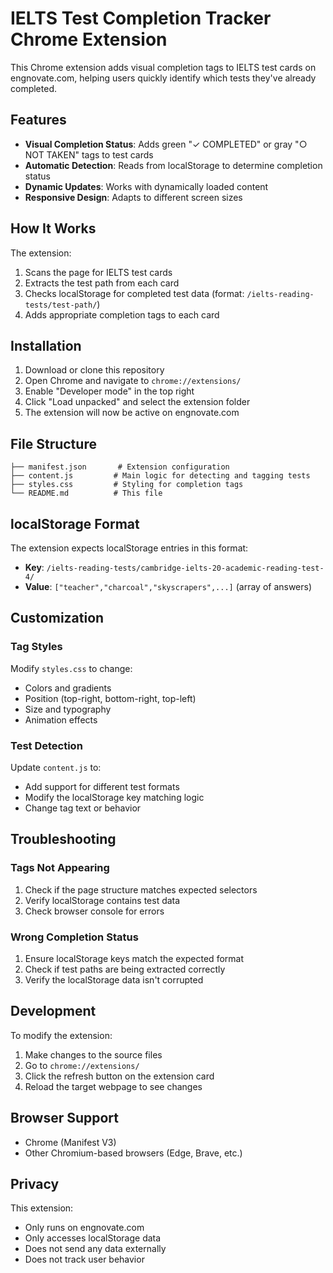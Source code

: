 # IELTS Test Completion Tracker Chrome Extension

This Chrome extension adds visual completion tags to IELTS test cards on engnovate.com, helping users quickly identify which tests they've already completed.

## Features

- **Visual Completion Status**: Adds green "✓ COMPLETED" or gray "○ NOT TAKEN" tags to test cards
- **Automatic Detection**: Reads from localStorage to determine completion status
- **Dynamic Updates**: Works with dynamically loaded content
- **Responsive Design**: Adapts to different screen sizes

## How It Works

The extension:
1. Scans the page for IELTS test cards
2. Extracts the test path from each card
3. Checks localStorage for completed test data (format: `/ielts-reading-tests/test-path/`)
4. Adds appropriate completion tags to each card

## Installation

1. Download or clone this repository
2. Open Chrome and navigate to `chrome://extensions/`
3. Enable "Developer mode" in the top right
4. Click "Load unpacked" and select the extension folder
5. The extension will now be active on engnovate.com

## File Structure

```
├── manifest.json       # Extension configuration
├── content.js         # Main logic for detecting and tagging tests
├── styles.css         # Styling for completion tags
└── README.md          # This file
```

## localStorage Format

The extension expects localStorage entries in this format:
- **Key**: `/ielts-reading-tests/cambridge-ielts-20-academic-reading-test-4/`
- **Value**: `["teacher","charcoal","skyscrapers",...]` (array of answers)

## Customization

### Tag Styles
Modify `styles.css` to change:
- Colors and gradients
- Position (top-right, bottom-right, top-left)
- Size and typography
- Animation effects

### Test Detection
Update `content.js` to:
- Add support for different test formats
- Modify the localStorage key matching logic
- Change tag text or behavior

## Troubleshooting

### Tags Not Appearing
1. Check if the page structure matches expected selectors
2. Verify localStorage contains test data
3. Check browser console for errors

### Wrong Completion Status
1. Ensure localStorage keys match the expected format
2. Check if test paths are being extracted correctly
3. Verify the localStorage data isn't corrupted

## Development

To modify the extension:
1. Make changes to the source files
2. Go to `chrome://extensions/`
3. Click the refresh button on the extension card
4. Reload the target webpage to see changes

## Browser Support

- Chrome (Manifest V3)
- Other Chromium-based browsers (Edge, Brave, etc.)

## Privacy

This extension:
- Only runs on engnovate.com
- Only accesses localStorage data
- Does not send any data externally
- Does not track user behavior